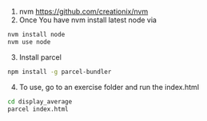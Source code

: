 

1. nvm https://github.com/creationix/nvm 
2. Once You have nvm install latest node via
```bash
nvm install node
nvm use node
```
3. Install parcel
```bash
npm install -g parcel-bundler
```
4. To use, go to an exercise folder and run the index.html

```bash
cd display_average
parcel index.html
```
